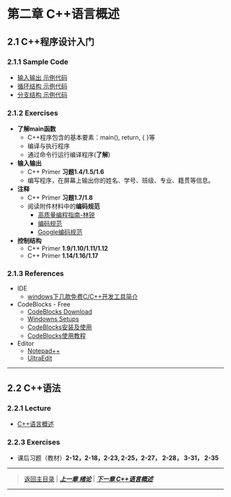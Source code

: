 # 第二章 C++语言概述
## 2.1 C++程序设计入门
### 2.1.1 Sample Code
- [输入输出 示例代码](./Code/Ch2/io.md)
- [循环结构 示例代码](./Code/Ch2/loop.md)
- [分支结构 示例代码](./Code/Ch2/if.md)

### 2.1.2 Exercises
- **了解main函数**
	- C++程序包含的基本要素：main(), return, { }等
	- 编译与执行程序
	- 通过命令行运行编译程序(**了解**)
- **输入输出**
	- C++ Primer **习题1.4/1.5/1.6**
	- 编写程序，在屏幕上输出你的姓名、学号、班级、专业、籍贯等信息。
- **注释**
	- C++ Primer **习题1.7/1.8**
	- 阅读附件材料中的**编码规范**
		- [高质量编程指南-林锐](./Reference/%E7%BC%96%E7%A0%81%E8%A7%84%E8%8C%83/%E6%9E%97%E9%94%90%E3%80%8A%E9%AB%98%E8%B4%A8%E9%87%8FC%2B%2B%E7%BC%96%E7%A8%8B%E6%8C%87%E5%8D%97%E3%80%8B.pdf)
 		- [编码规范](./Reference/%E7%BC%96%E7%A0%81%E8%A7%84%E8%8C%83/C%2B%2B%E7%BC%96%E7%A0%81%E8%A7%84%E8%8C%83-CSDN.pdf)
	  	- [Google编码规范](./Reference/%E7%BC%96%E7%A0%81%E8%A7%84%E8%8C%83/Google-C%2B%2B%E7%BC%96%E7%A0%81%E8%A7%84%E8%8C%83%E4%B8%AD%E6%96%87%E7%89%88.pdf)  
- **控制结构**
	- C++ Primer **1.9/1.10/1.11/1.12**
	- C++ Primer **1.14/1.16/1.17**

### 2.1.3 References
- IDE
  - [windows下几款免费C/C++开发工具简介](http://www.cnblogs.com/xusw/p/3617572.html)
- CodeBlocks - Free
  - [CodeBlocks Download](http://www.codeblocks.org/downloads/binaries)		
  - [Windowns Setups](http://sourceforge.net/projects/codeblocks/files/Binaries/16.01/Windows/codeblocks-16.01mingw-nosetup.zip)
  - [CodeBlocks安装及使用](http://blog.csdn.net/wang1127502020/article/details/50008973)
  - [CodeBlocks使用教程](http://download.csdn.net/download/l81372500/10001537)
- Editor
	- [Notepad++](https://notepad-plus-plus.org/)
	- [UltraEdit](www.ultraedit.com/)

---
## 2.2 C++语法
### 2.2.1 Lecture
- [C++语言概述](./PDFs/c%2B%2B2.pdf)
### 2.2.3 Exercises
- 课后习题（教材）**2-12，2-18，2-23, 2-25，2-27， 2-28， 3-31， 2-35**

---
> [返回主目录](https://cugwhp.github.io/OOPCPP/) | [***上一章 绪论***](./Ch1_Introduction.md) | [***下一章 C++语言概述***](./Ch3_Function.md) 
---
